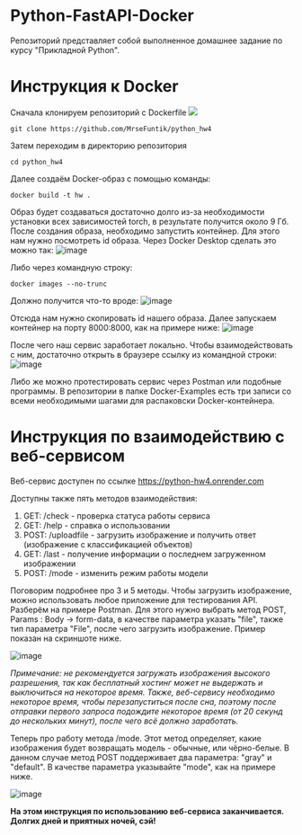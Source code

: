 # Python-FastAPI-Docker
Репозиторий представляет собой выполненное домашнее задание по курсу "Прикладной Python".
# Инструкция к Docker
Сначала клонируем репозиторий с Dockerfile
![](https://github.com/MrseFuntik/python_hw4/blob/main/Ex/Example-usage%20(check%20&%20help%20&%20last).gif)
```
git clone https://github.com/MrseFuntik/python_hw4
```

Затем переходим в директорию репозитория

```
cd python_hw4
```

Далее создаём Docker-образ с помощью команды:

```
docker build -t hw .
```

Образ будет создаваться достаточно долго из-за необходимости установки всех зависимостей torch, в результате получится около 9 Гб. После создания образа, необходимо запустить контейнер. Для этого нам нужно посмотреть id образа. Через Docker Desktop сделать это можно так:
![image](https://github.com/MrseFuntik/python_hw4/assets/136927535/f3993633-2eb3-4347-b15c-5b5ec2e95eaf)


Либо через командную строку:

```
docker images --no-trunc
```

Должно получится что-то вроде:
![image](https://github.com/MrseFuntik/python_hw4/assets/136927535/a2fa7ce2-389c-484b-bb8c-caff55f3f4e4)


Отсюда нам нужно скопировать id нашего образа. Далее запускаем контейнер на порту 8000:8000, как на примере ниже:
![image](https://github.com/MrseFuntik/python_hw4/assets/136927535/0cce9006-d2bf-4013-a72f-78dad4261da3)


После чего наш сервис заработает локально. Чтобы взаимодействовать с ним, достаточно открыть в браузере ссылку из командной строки:
![image](https://github.com/MrseFuntik/python_hw4/assets/136927535/966daae0-adeb-4b0a-974e-f45c11c4da6c)


Либо же можно протестировать сервис через Postman или подобные программы. В репозитории в папке Docker-Examples есть три записи со всеми необходимыми шагами для распаковски Docker-контейнера.

# Инструкция по взаимодействию с веб-сервисом

Веб-сервис доступен по ссылке https://python-hw4.onrender.com

Доступны также пять методов взаимодействия:

1) GET:  /check - проверка статуса работы сервиса
2) GET:  /help - справка о использовании
3) POST: /uploadfile - загрузить изображение и получить ответ (изображение с классификацией объектов)
4) GET: /last - получение информации о последнем загруженном изображении
5) POST: /mode - изменить режим работы модели

Поговорим подробнее про 3 и 5 методы. Чтобы загрузить изображение, можно использовать любое приложение для тестирования API. Разберём на примере Postman. Для этого нужно выбрать метод POST, Params : Body -> form-data, в качестве параметра указать "file", также тип параметра "File", после чего загрузить изображение. Пример показан на скриншоте ниже.

![image](https://github.com/MrseFuntik/python_hw4/assets/136927535/0f6ed78f-df30-42a9-82c8-8fc1f567451e)


_Примечание: не рекомендуется загружать изображения высокого разрешения, так как бесплатный хостинг может не выдержать и выключиться на некоторое время. Также, веб-сервису необходимо некоторое время, чтобы перезапуститься после сна, поэтому после отправки первого запроса подождите некоторое время (от 20 секунд до нескольких минут), после чего всё должно заработать._

Теперь про работу метода /mode. Этот метод определяет, какие изображения будет возвращать модель - обычные, или чёрно-белые. В данном случае метод POST поддерживает два параметра: "gray" и "default". В качестве параметра указывайте "mode", как на примере ниже.

![image](https://github.com/MrseFuntik/python_hw4/assets/136927535/9950f230-c9aa-4f30-9dff-64135dd000fd)


__На этом инструкция по использованию веб-сервиса заканчивается. Долгих дней и приятных ночей, сэй!__



